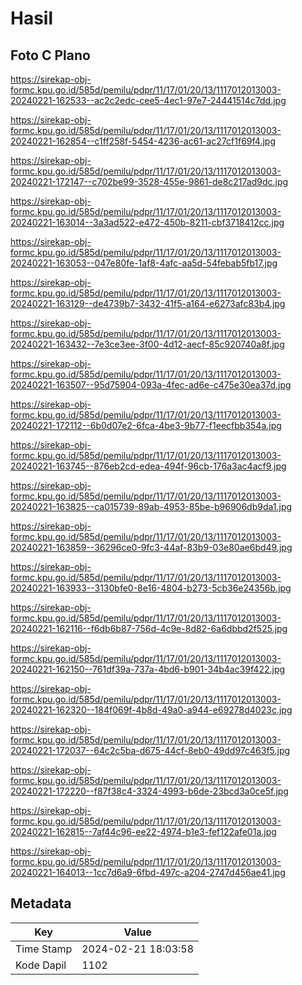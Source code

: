 # Hasil

## Foto C Plano

https://sirekap-obj-formc.kpu.go.id/585d/pemilu/pdpr/11/17/01/20/13/1117012013003-20240221-162533--ac2c2edc-cee5-4ec1-97e7-24441514c7dd.jpg

https://sirekap-obj-formc.kpu.go.id/585d/pemilu/pdpr/11/17/01/20/13/1117012013003-20240221-162854--c1ff258f-5454-4236-ac61-ac27cf1f69f4.jpg

https://sirekap-obj-formc.kpu.go.id/585d/pemilu/pdpr/11/17/01/20/13/1117012013003-20240221-172147--c702be99-3528-455e-9861-de8c217ad9dc.jpg

https://sirekap-obj-formc.kpu.go.id/585d/pemilu/pdpr/11/17/01/20/13/1117012013003-20240221-163014--3a3ad522-e472-450b-8211-cbf3718412cc.jpg

https://sirekap-obj-formc.kpu.go.id/585d/pemilu/pdpr/11/17/01/20/13/1117012013003-20240221-163053--047e80fe-1af8-4afc-aa5d-54febab5fb17.jpg

https://sirekap-obj-formc.kpu.go.id/585d/pemilu/pdpr/11/17/01/20/13/1117012013003-20240221-163129--de4739b7-3432-41f5-a164-e6273afc83b4.jpg

https://sirekap-obj-formc.kpu.go.id/585d/pemilu/pdpr/11/17/01/20/13/1117012013003-20240221-163432--7e3ce3ee-3f00-4d12-aecf-85c920740a8f.jpg

https://sirekap-obj-formc.kpu.go.id/585d/pemilu/pdpr/11/17/01/20/13/1117012013003-20240221-163507--95d75904-093a-4fec-ad6e-c475e30ea37d.jpg

https://sirekap-obj-formc.kpu.go.id/585d/pemilu/pdpr/11/17/01/20/13/1117012013003-20240221-172112--6b0d07e2-6fca-4be3-9b77-f1eecfbb354a.jpg

https://sirekap-obj-formc.kpu.go.id/585d/pemilu/pdpr/11/17/01/20/13/1117012013003-20240221-163745--876eb2cd-edea-494f-96cb-176a3ac4acf9.jpg

https://sirekap-obj-formc.kpu.go.id/585d/pemilu/pdpr/11/17/01/20/13/1117012013003-20240221-163825--ca015739-89ab-4953-85be-b96906db9da1.jpg

https://sirekap-obj-formc.kpu.go.id/585d/pemilu/pdpr/11/17/01/20/13/1117012013003-20240221-163859--36296ce0-9fc3-44af-83b9-03e80ae6bd49.jpg

https://sirekap-obj-formc.kpu.go.id/585d/pemilu/pdpr/11/17/01/20/13/1117012013003-20240221-163933--3130bfe0-8e16-4804-b273-5cb36e24356b.jpg

https://sirekap-obj-formc.kpu.go.id/585d/pemilu/pdpr/11/17/01/20/13/1117012013003-20240221-162116--f6db6b87-756d-4c9e-8d82-6a6dbbd2f525.jpg

https://sirekap-obj-formc.kpu.go.id/585d/pemilu/pdpr/11/17/01/20/13/1117012013003-20240221-162150--761df39a-737a-4bd6-b901-34b4ac39f422.jpg

https://sirekap-obj-formc.kpu.go.id/585d/pemilu/pdpr/11/17/01/20/13/1117012013003-20240221-162320--184f069f-4b8d-49a0-a944-e69278d4023c.jpg

https://sirekap-obj-formc.kpu.go.id/585d/pemilu/pdpr/11/17/01/20/13/1117012013003-20240221-172037--64c2c5ba-d675-44cf-8eb0-49dd97c463f5.jpg

https://sirekap-obj-formc.kpu.go.id/585d/pemilu/pdpr/11/17/01/20/13/1117012013003-20240221-172220--f87f38c4-3324-4993-b6de-23bcd3a0ce5f.jpg

https://sirekap-obj-formc.kpu.go.id/585d/pemilu/pdpr/11/17/01/20/13/1117012013003-20240221-162815--7af44c96-ee22-4974-b1e3-fef122afe01a.jpg

https://sirekap-obj-formc.kpu.go.id/585d/pemilu/pdpr/11/17/01/20/13/1117012013003-20240221-164013--1cc7d6a9-6fbd-497c-a204-2747d456ae41.jpg


## Metadata

| Key        | Value               |
| ---------- | ------------------- |
| Time Stamp | 2024-02-21 18:03:58 |
| Kode Dapil | 1102                |



